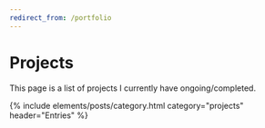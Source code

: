 ```yaml
---
redirect_from: /portfolio
---
```


# Projects

This page is a list of projects I currently have ongoing/completed.

{% include elements/posts/category.html category="projects" header="Entries" %}
 